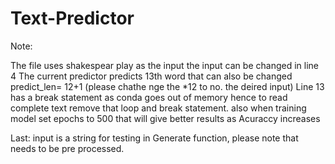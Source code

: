 # Text-Predictor

Note: 


The file uses shakespear play as the input the input can be changed in line 4
The current predictor predicts 13th word that can also be changed predict_len= 12+1 (please chathe nge the *12 to no. the deired input)
Line 13 has a break statement as conda goes out of memory hence to read complete text remove that loop and break statement.
also when training model set epochs to 500 that will give better results as Acuraccy increases 

Last: input is a string for testing in Generate function, please note that needs to be pre processed. 





